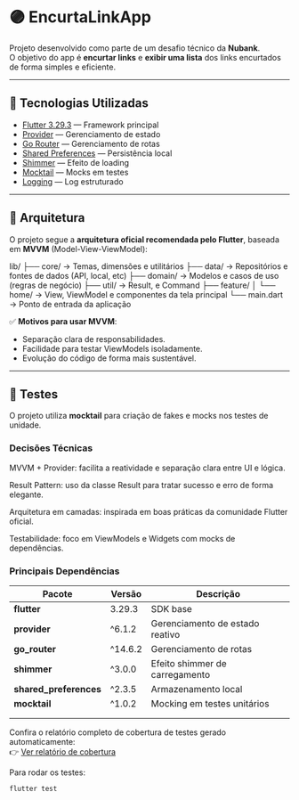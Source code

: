 # 🟣 EncurtaLinkApp

Projeto desenvolvido como parte de um desafio técnico da **Nubank**.  
O objetivo do app é **encurtar links** e **exibir uma lista** dos links encurtados de forma simples e eficiente.

---

## 🚀 Tecnologias Utilizadas

- [Flutter 3.29.3](https://docs.flutter.dev/) — Framework principal
- [Provider](https://pub.dev/packages/provider) — Gerenciamento de estado
- [Go Router](https://pub.dev/packages/go_router) — Gerenciamento de rotas
- [Shared Preferences](https://pub.dev/packages/shared_preferences) — Persistência local
- [Shimmer](https://pub.dev/packages/shimmer) — Efeito de loading
- [Mocktail](https://pub.dev/packages/mocktail) — Mocks em testes
- [Logging](https://pub.dev/packages/logging) — Log estruturado

---

## 🧭 Arquitetura

O projeto segue a **arquitetura oficial recomendada pelo Flutter**, baseada em **MVVM** (Model-View-ViewModel):

lib/
├── core/ →  Temas, dimensões e utilitários
├── data/ → Repositórios e fontes de dados (API, local, etc)
├── domain/ → Modelos e casos de uso (regras de negócio)
├── util/ → Result, e Command
├── feature/
│ └── home/ → View, ViewModel e componentes da tela principal
└── main.dart → Ponto de entrada da aplicação


✅ **Motivos para usar MVVM**:
- Separação clara de responsabilidades.
- Facilidade para testar ViewModels isoladamente.
- Evolução do código de forma mais sustentável.

---


## 🧪 Testes

O projeto utiliza **mocktail** para criação de fakes e mocks nos testes de unidade.

### Decisões Técnicas

MVVM + Provider: facilita a reatividade e separação clara entre UI e lógica.

Result Pattern: uso da classe Result para tratar sucesso e erro de forma elegante.

Arquitetura em camadas: inspirada em boas práticas da comunidade Flutter oficial.

Testabilidade: foco em ViewModels e Widgets com mocks de dependências.

### Principais Dependências
| Pacote                 | Versão  | Descrição                       |
| ---------------------- | ------- | ------------------------------- |
| **flutter**            | 3.29.3  | SDK base                        |
| **provider**           | ^6.1.2  | Gerenciamento de estado reativo |
| **go_router**          | ^14.6.2 | Gerenciamento de rotas          |
| **shimmer**            | ^3.0.0  | Efeito shimmer de carregamento  |
| **shared_preferences** | ^2.3.5  | Armazenamento local             |
| **mocktail**           | ^1.0.2  | Mocking em testes unitários     |
|                        |         |                                 |
|                        |         |                                 |

Confira o relatório completo de cobertura de testes gerado automaticamente:  
👉 [Ver relatório de cobertura](./coverage_report/index.htm)

Para rodar os testes:

```bash
flutter test

